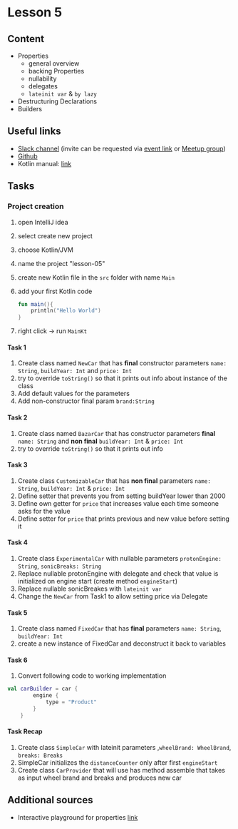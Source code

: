 # Lesson 5

## Content
- Properties
  - general overview
  - backing Properties
  - nullability
  - delegates 
  - `lateinit var` & `by lazy` 
- Destructuring Declarations
- Builders

## Useful links
- [Slack channel](https://appport-academy.slack.com/) (invite can be requested via [event link](https://appport.cz/event/appport-academy/) or [Meetup group](https://www.meetup.com/Prague-Mobile-Development-Meetup/events/269765161/))
- [Github](https://github.com/Concur-Kotlin-Academy/academy2020)
- Kotlin manual: [link](https://kotlinlang.org/docs/reference/properties.html)

## Tasks
### Project creation
1. open IntelliJ idea
1. select create new project
1. choose Kotlin/JVM
1. name the project "lesson-05"
1. create new Kotlin file in the `src` folder with name `Main`
1. add your first Kotlin code

    ```kotlin
    fun main(){
        println("Hello World")
    }
    ```
1. right click -> run `MainKt`

#### Task 1
1. Create class named `NewCar` that has **final** constructor parameters `name: String`, `buildYear: Int` and `price: Int`
1. try to override `toString()` so that it prints out info about instance of the class
1. Add default values for the parameters
1. Add non-constructor final param `brand:String` 

#### Task 2
1. Create class named `BazarCar` that has constructor parameters **final** `name: String` and **non final** `buildYear: Int` & `price: Int`
1. try to override `toString()` so that it prints out info

#### Task 3
1. Create class `CustomizableCar` that has **non final** parameters `name: String`, `buildYear: Int` & `price: Int`
1. Define setter that prevents you from setting buildYear lower than 2000
1. Define own getter for `price` that increases value each time someone asks for the value
1. Define setter for `price` that prints previous and new value before setting it
  
#### Task 4
1. Create class `ExperimentalCar` with nullable parameters `protonEngine: String`, `sonicBreaks: String` 
1. Replace nullable protonEngine with delegate and check that value is initialized on engine start (create method `engineStart`)
1. Replace nullable sonicBreakes with `lateinit var`
1. Change the `NewCar` from Task1 to allow setting price via Delegate    

#### Task 5
1. Create class named `FixedCar` that has **final** parameters `name: String`, `buildYear: Int`
1. create a new instance of FixedCar and deconstruct it back to variables

#### Task 6
1. Convert following code to working implementation
```kotlin
val carBuilder = car {
        engine {
            type = "Product"
        }
    }
```

#### Task Recap
1. Create class `SimpleCar` with lateinit parameters ,`wheelBrand: WheelBrand`, `breaks: Breaks`
1. SimpleCar initializes the `distanceCounter` only after first `engineStart`
1. Create class `CarProvider` that will use has method assemble that takes as input wheel brand and breaks and produces new car

## Additional sources
- Interactive playground for properties [link](https://play.kotlinlang.org/koans/Properties/Properties/Task.kt)

